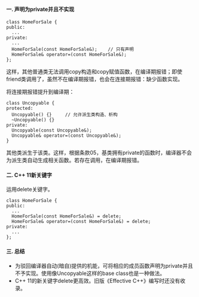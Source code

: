 #### 一. 声明为private并且不实现

    class HomeForSale {
    public:
      ...
    private:
      ...
      HomeForSale(const HomeForSale&);    // 只有声明
      HomeForSale& operator=(const HomeForSale&);
    };

这样，其他普通类无法调用copy构造和copy赋值函数，在编译期报错；即使friend类调用了，虽然不在编译期报错，也会在连接期报错：缺少函数实现。  

将连接期报错提升到编译期：  

    class Uncopyable {
    protected:
      Uncopyable() {}     // 允许派生类构造、析构
      ~Uncopyable() {}
    private:
      Uncopyable(const Uncopyable&);
      Uncopyable& operator=(const Uncopyable&);
    }

其他类派生于该类。这样，根据条款05，基类拥有private的函数时，编译器不会为派生类自动生成相关函数。若存在调用，在编译期报错。

#### 二. C++ 11新关键字
运用delete关键字。

    class HomeForSale {
    public:
      ...
      HomeForSale(const HomeForSale&) = delete;
      HomeForSale& operator=(const HomeForSale&) = delete;
    private:
      ...
    };

#### 三. 总结
- 为驳回编译器自动(暗自)提供的机能，可将相应的成员函数声明为private并且不予实现。使用像Uncopyable这样的base class也是一种做法。
- C++ 11的新关键字delete更高效。旧版《Effective C++》编写时还没有收录。
